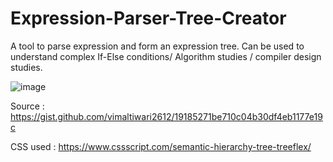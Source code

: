 # Expression-Parser-Tree-Creator

A tool to parse expression and form an expression tree. Can be used to understand complex If-Else conditions/ Algorithm studies / compiler design studies.

![image](https://user-images.githubusercontent.com/22127564/113572823-92c95300-9636-11eb-9646-d34703d3587b.png)

Source :  https://gist.github.com/vimaltiwari2612/19185271be710c04b30df4eb1177e19c

CSS used : https://www.cssscript.com/semantic-hierarchy-tree-treeflex/

